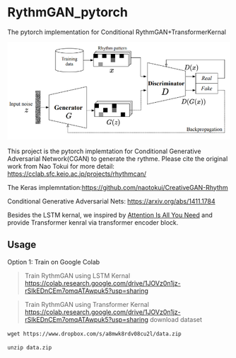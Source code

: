 # RythmGAN_pytorch
The pytorch implementation for Conditional RythmGAN+TransformerKernal

![alt text](https://github.com/MCLYang/RhythmGAN_pytorch/blob/master/img/Screenshot%20from%202021-02-08%2002-33-00.png)

This project is the pytorch implemtation for Conditional Generative Adversarial Network(CGAN) to generate the rythme. Please cite the original work from Nao Tokui for more detail: https://cclab.sfc.keio.ac.jp/projects/rhythmcan/

The Keras implemntation:https://github.com/naotokui/CreativeGAN-Rhythm

Conditional Generative Adversarial Nets: https://arxiv.org/abs/1411.1784

Besides the LSTM kernal, we inspired by [Attention Is All You Need](https://arxiv.org/abs/1706.03762) and provide Transformer kenral via transformer encoder block.

## Usage
Option 1: Train on Google Colab
> Train RythmGAN using LSTM Kernal
https://colab.research.google.com/drive/1JOVz0n1jz-rSIkEDnCEm7omqATAwpuk5?usp=sharing

> Train RythmGAN using Transformer Kernal
https://colab.research.google.com/drive/1JOVz0n1jz-rSIkEDnCEm7omqATAwpuk5?usp=sharing
> download dataset

`wget https://www.dropbox.com/s/a8mwk8rdv08cu2l/data.zip`

`unzip data.zip`
